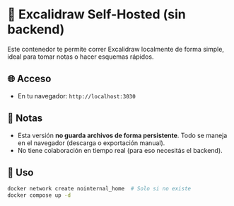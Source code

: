 # 📝 Excalidraw Self-Hosted (sin backend)

Este contenedor te permite correr Excalidraw localmente de forma simple, ideal para tomar notas o hacer esquemas rápidos.

## 🌐 Acceso

- En tu navegador: `http://localhost:3030`

## 🧠 Notas

- Esta versión **no guarda archivos de forma persistente**. Todo se maneja en el navegador (descarga o exportación manual).
- No tiene colaboración en tiempo real (para eso necesitás el backend).

## 🐳 Uso

```bash
docker network create nointernal_home  # Solo si no existe
docker compose up -d
